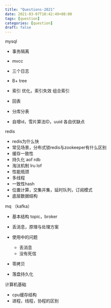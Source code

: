 ```yaml
---
title: "Questions-2021"
date: 2021-03-07T10:42:49+08:00
tags: [question]
categories: [question]
draft: false
---
```


mysql

- 事务隔离

- mvcc

- 三个日志 

- B+ tree

- 索引 优化，索引失效 组合索引

- 回表

- 分库分表

- 自增id，雪片算法ID，uuid 各自优缺点

  

redis

- redis为什么快
- 常见场景，分布式锁redis与zookeeper有什么区别
- 缓存一致性
- 持久化 aof rdb
- 淘汰机制 lru lof
- 性能瓶颈
- 多线程
- 一致性hash
- 位置计算，交集并集，延时队列，订阅模式
- 底层数据结构

mq （kafka）

- 基本结构 topic，broker

- 丢消息，原理与处理方案

- 使用中的问题
  - 丢消息
  - 没有死信

- 零拷贝

- 落盘持久化



计算机基础

- cpu缓存结构
- 进程，线程，协程的区别
